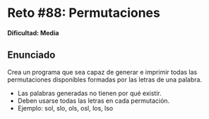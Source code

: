 # Reto #88: Permutaciones

#### Dificultad: Media

## Enunciado

Crea un programa que sea capaz de generar e imprimir todas las
permutaciones disponibles formadas por las letras de una palabra.

- Las palabras generadas no tienen por qué existir.
- Deben usarse todas las letras en cada permutación.
- Ejemplo: sol, slo, ols, osl, los, lso
